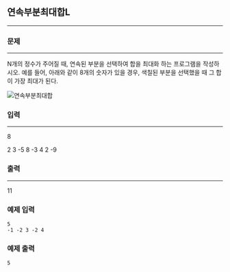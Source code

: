 ## 연속부분최대합L
***
### 문제
***
N개의 정수가 주어질 때, 연속된 부분을 선택하여 합을 최대화 하는 프로그램을 작성하시오. 예를 들어, 아래와 같이 8개의 숫자가 있을 경우, 색칠된 부분을 선택했을 때 그 합이 가장 최대가 된다.

![연속부분최대합](https://user-images.githubusercontent.com/12872904/57273079-6797fb00-70d1-11e9-8ec7-721a674dd8cd.png)


### 입력
***
8

2 3 -5 8 -3 4 2 -9


### 출력
***
11

### 예제 입력
```
5
-1 -2 3 -2 4
```
### 예제 출력
```
5
```
